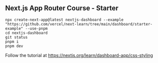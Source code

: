 ## Next.js App Router Course - Starter

```
npx create-next-app@latest nextjs-dashboard --example "https://github.com/vercel/next-learn/tree/main/dashboard/starter-example" --use-pnpm
cd nextjs-dashboard
git status
pnpm i
pnpm dev
``` 

Follow the tutorial at https://nextjs.org/learn/dashboard-app/css-styling
